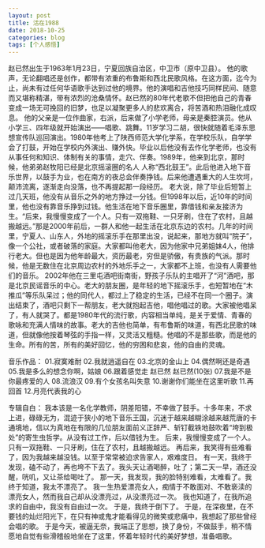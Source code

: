 ```yaml
---
layout: post
title: 活在1988
date: 2018-10-25
categories: blog
tags: [个人感悟]
---
```

赵已然出生于1963年1月23日，宁夏回族自治区，中卫市（原中卫县）。
他的歌声，无论翻唱还是创作，都带有浓重的布鲁斯和西北民歌风格。在这方面，迄今为止，尚未有过任何华语歌手达到过他的境界。他的演唱和吉他技巧同样民间、随意而又堪称精湛，带有浓烈的沧桑情怀。赵已然的80年代老歌不但把他自己的青春变成一场无可挽回的旧梦，也足以凝聚更多人的悲欢离合，将苦酒和热泪融化成叹息。
他的父亲是一位作曲家，右派，后来做了小学老师，母亲是秦腔演员。他从小学三、四年级就开始演出——唱歌、跳舞。11岁学习二胡，很快就随着毛泽东思想宣传队巡回演出。1980年他考上了陕西师范大学化学系，在学校乐队，自学学会了打鼓，开始在学校内外演出、赚外快。毕业以后他没有去作化学老师，也没有从事任何和知识、体制有关的事情，走穴、伴奏。1989年，他来到北京，那时候，他弟弟赵牧阳已经是北京摇滚圈的名人
人称“西北鼓王”。此后他进入地下音乐世界，以鼓手为业，也在南方的夜总会伴奏挣钱。后来他遭遇重大的人生坎坷，颠沛流离，逐渐走向没落，也不再提起那一段经历。
老大说，除了毕业后短暂上过几天班，他没有从音乐之外的地方挣过一分钱。但1998年以后，近10年的时间里，他也没有靠音乐挣到过钱。他生活在地下音乐圈里，靠借钱和亲友接济为生。“后来，我慢慢变成了一个人。只有一双拖鞋、一只牙刷，住在了农村，且越搬越远。”那是2000年前后，一群人和他一起生活在北京东边的农村。几年的时间里，宁夏人、山东人，外地的摇滚乐手在那里出没，说起来，那地方就叫“院子”，像一个公社，或者破落的家庭。大家都叫他老大，因为他家中兄弟姐妹4人，他排行老大。但也是因为他年龄最大，资历最老，穷但是骄傲，有贵族的气派。那时候，他是无数住在北京周边农村的外地乐手之一，大家都不上班，也没有人需要他们的音乐。
2002年他在三里屯酒吧街南街，野孩子乐队的主唱开了“河”酒吧，那是北京民谣音乐的中心。老大的朋友圈，是年轻的地下摇滚乐手，也短暂地在“木推瓜”等乐队呆过；他的同代人，都过上了稳定的生活，已经不在同一个圈子。演出结束了，酒吧只剩下一帮朋友，老大就抱起吉他，唱他唱过的歌。大家被他唱呆了，有人就哭了。都是1980年代的流行歌，内容相当单纯，是关于爱情、青春的歌咏和充满人情味的故事。老大的吉他也简单，有布鲁斯的味道，有西北民歌的味道，但就像他按着琴弦的手指一样，又灵活又粗糙。他唱的不是那些歌，而是他的生命。所有的苦，所有的美好回忆，他的穷困和悲哀，他的自由的灵魂。

音乐作品：
01.寂寞难耐
02.我就逍遥自在
03.北京的金山上
04.偶然啊还是奇遇
05.我是多么的想念你啊，姑娘
06.跟着感觉走
赵已然
赵已然(10张)
07.我是不是你最疼爱的人
08.流浪汉
09.有个女孩名叫失意
10.谢谢你们能坐在这里听歌
11.再回首
12.月亮代表我的心

专辑自白：
我本该是一名化学教师，阴差阳错，不幸做了鼓手。十多年来，不求上进，碌碌无为，混迹于狭小的地下音乐王国，沉迷于越来越糊涂越来越荒唐的卡通境地，信以为真地在有限的几位朋友面前义正辞严、斩钉截铁地鼓吹着“垮到极处”的寄生虫哲学。从没有过工作，后以借钱为生。
后来，我慢慢变成了一个人。只有一双拖鞋、一只牙刷，住在了农村，且越搬越远。
再后来，我笑得有些难看了，因为我越来越没钱。以至于常常被迫求告家人，艰难度日。
有一天，我终于发现，磕不动了，再也垮不下去了。我头天让酒喝醉，吐了；第二天一早，酒还没醒，咣叽，又让茶给喝吐了。
那一天，我发现，我的脸特别难看，太难看了。我终于知道，我太不漂亮了。
我一生热爱漂亮女人，痴情于不敢面对、不敢亵渎的漂亮女人，然而我自己却从没漂亮过，从没漂亮过一次。
我也知道了，在我所追求的自由中，我没有自由过一次。
于是，我终于倒下了。
于是，在深夜里，在不要钱的灿烂阳光下，在只有神或鬼才能看得见的微笑或悲痛中，我想起了那些曾经会唱的歌。
于是今天，被逼无奈，我端正了思想，换了身份，不做鼓手，稍不情愿地自觉有些滑稽般地坐在了这里，怀着年轻时代的美好梦想，准备唱歌。
